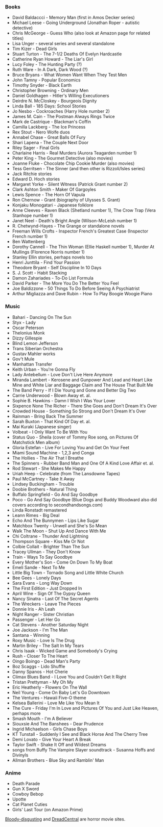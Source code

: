 ### Books
- David Baldaccci - Memory Man (first in Amos Decker series)
- Michael Leese - Going Underground (Jonathan Roper - autistic detective)
- Chris McGeorge - Guess Who (also look at Amazon page for related titles)
- Lisa Unger - several series and several standalone
- Tim Kizer - Dead Girls
- Stuart Turton - The 7-1/2 Deaths Of Evelyn Hardcastle
- Catherine Ryan Howard - The Liar's Girl
- Lucy Foley - The Hunting Party (?)
- Ruth Ware - In A Dark, Dark Wood (?)
- Bruce Bryans - What Women Want When They Test Men
- John Tamny - Popular Economics
- Timothy Snyder - Black Earth
- Christopher Browning - Ordinary Men
- Daniel Goldhagen - Hitler's Willing Executioners
- Deirdre N. McCloskey - Bourgeois Dignity
- Linda Ball - 185 Days: School Stories
- Jo Nesbo - Cockroaches (Harry Hole number 2)
- James M. Cain - The Postman Always Rings Twice
- Mark de Castrique - Blackman's Coffin
- Camilla Lackberg - The Ice Princess
- Rex Stout - Nero Wolfe duos
- Annabel Chase - Great Balls Of Fury
- Shari Lapena - The Couple Next Door
- Riley Sager - Final Girls
- Charlaine Harris - Real Murders (Aurora Teagarden number 1)
- Peter King - The Gourmet Detective (also movies)
- Joanne Fluke - Chocolate Chip Cookie Murder (also movies)
- Tess Gerritsen - The Sinner (and then other is Rizzoli/Isles series)
- Jack Ritchie stories
- Edward D. Hoch stories
- Margaret Yorke - Silent Witness (Patrick Grant number 2)
- Clark Ashton Smith - Maker Of Gargoyles
- Lewis Spence - The Horn Of Vapula
- Ron Chernow - Grant (biography of Ulysses S. Grant)
- Konjaku Monogatari - Japanese folklore
- Anne Cleeves - Raven Black (Shetland number 1), The Crow Trap (Vera Stanhope number 1)
- Janet Neel - Death's Bright Angle (Wilson-McLeish number 1)
- R. Chetwynd-Hayes - The Grange or standalone novels
- Freeman Wills Crofts - Inspector French's Greatest Case (Inspector French number 1)
- Ben Wattenberg
- Dorothy Cannell - The Thin Woman (Ellie Haskell number 1), Murder At Mullings (Florence Norris number 1)
- Stanley Ellin stories, perhaps novels too
- Henri Junttila - Find Your Passion
- Theodore Bryant - Self Discipline In 10 Days
- S. J. Scott - Habit Stacking
- Damon Zahariades - To-Do List Formula
- David Parker - The More You Do The Better You Feel
- Joe Baldizzone - 50 Things To Do Before Seeing A Psychiatrist
- Arthur Migliazza and Dave Rubin - How To Play Boogie Woogie Piano

### Music
- Bahari - Dancing On The Sun
- Styx - Lady
- Oscar Peterson
- Thelonius Monk
- Dizzy Gillespie
- Blind Lemon Jefferson
- Trans Siberian Orchestra
- Gustav Mahler works
- Gov't Mule
- Manhattan Transfer
- Keith Urban - You're Gonna Fly
- Lady Antebellum - Love Don't Live Here Anymore
- Miranda Lambert - Kerosene and Gunpower And Lead and Heart Like Mine and
White Liar and Baggage Claim and The House That Built Me
- The Band Perry - If I Die Young and Gone and Better Dig Two
- Carrie Underwood - Blown Away et. al.
- Sophie B. Hawkins - Damn I Wish I Was Your Lover
- Sixpence None The Richer - There She Goes and Don't Dream It's Over
- Crowded House - Something So Strong and Don't Dream It's Over
- Rainman - Bring Back The Summer
- Sarah Buxton - That Kind Of Day et. al.
- Mai Kuraki (Japanese singer)
- Volbeat - I Only Want To Be With You
- Status Quo - Sheila (cover of Tommy Roe song, on Pictures Of Matchstick Men album)
- Gloria Estefan - Live For Loving You and Get On Your Feet
- Miami Sound Machine - 1,2,3 and Conga
- The Hollies - The Air That I Breathe
- The Spinners - Rubber Band Man and One Of A Kind Love Affair et. al.
- Rod Stewart - She Makes Me Happy
- Uriah Heep - Celebrate (from The Lansdowne Tapes)
- Paul McCartney - Take It Away
- Lindsey Buckingham - Trouble
- Doobie Brothers - Natural Thing
- Buffalo Springfield - Go And Say Goodbye
- Poco - Go And Say Goodbye (Blue Dogs and Buddy Woodward also did covers according to secondhandsongs.com)
- Linda Ronstadt remastered
- Leann Rimes - Big Deal
- Echo And The Bunnymen - Lips Like Sugar
- Matchbox Twenty - Unwell and She's So Mean
- Walk The Moon - Shut Up And Dance With Me
- Chi Coltrane - Thunder And Lightning
- Thompson Square - Kiss Me Or Not
- Colbie Collait - Brighter Than The Sun
- Tracey Ullman - They Don't Know
- Train - Ways To Say Goodbye
- Every Mother's Son - Come On Down To My Boat
- Emeli Sande - Next To Me
- Little Big Town - Tornado Song and Little White Church
- Bee Gees - Lonely Days
- Sara Evans - Long Way Down
- The First Edition - Just Dropped In
- April Wine - Sign Of The Gypsy Queen
- Nancy Sinatra - Last Of The Secret Agents
- The Wreckers - Leave The Pieces
- Donnie Iris - Ah Leah
- Night Ranger - Sister Christian
- Passenger - Let Her Go
- Cat Stevens - Another Saturday Night
- Joe Jackson - I'm The Man
- Santana - Winning
- Roxy Music - Love Is The Drug
- Martin Briley - The Salt In My Tears
- Chris Isaak - Wicked Game and Somebody's Crying
- Rush - Closer To The Heart
- Oingo Boingo - Dead Man's Party
- Boz Scaggs - Lido Shuffle
- Danny Spanos - Hot Cherie
- Climax Blues Band - I Love You and Couldn't Get It Right
- Tristan Prettyman - My Oh My
- Eric Heatherly - Flowers On The Wall
- Neil Young - Come On Baby Let's Go Downtown
- The Ventures - Hawaii Five-O theme
- Kelsea Ballerini - Love Me Like You Mean It
- The Cure - Friday I'm In Love and Pictures Of You and Just Like Heaven, perhaps more
- Smash Mouth - I'm A Believer
- Siouxsie And The Banshees - Dear Prudence
- Ingrid Michaelson - Girls Chase Boys
- KT Tunstall - Suddenly I See and Black Horse And The Cherry Tree
- Demi Lovato - Give Your Heart A Break
- Taylor Swift - Shake It Off and Wildest Dreams
- songs from Buffy The Vampire Slayer soundtrack - Susanna Hoffs and Divinyls
- Allman Brothers - Blue Sky and Ramblin' Man

### Anime
- Death Parade
- Gun X Sword
- Cowboy Bebop
- Upotte
- Cat Planet Cuties
- Girls' Last Tour (on Amazon Prime)

[Bloody-disgusting](https://bloody-disgusting.com/) and
[DreadCentral](https://www.dreadcentral.com/) are horror movie sites.
